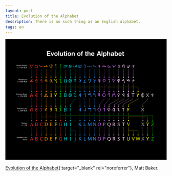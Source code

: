 ```yaml
---
layout: post
title: Evolution of the Alphabet
description: There is no such thing as an English alphabet.
tags: en
---
```


![Evolution of the Alphabet][1]

[Evolution of the Alphabet][2]{:target="_blank" rel="noreferrer"}, Matt Baker.


[1]: /assets/images/notes/evolution-of-the-alphabet.png
[2]: https://usefulcharts.com/blogs/charts/evolution-of-the-english-alphabet
